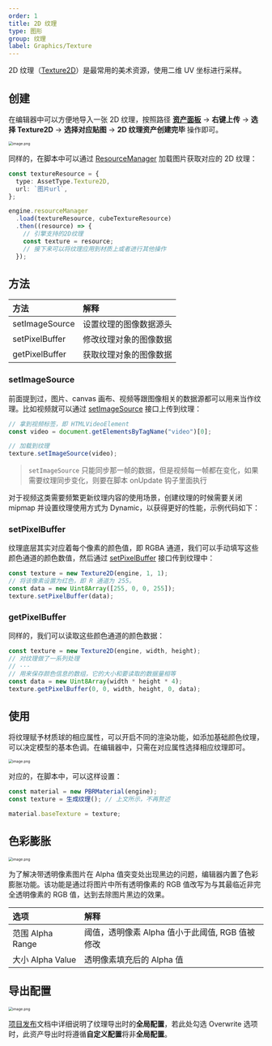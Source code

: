 ```yaml
---
order: 1
title: 2D 纹理
type: 图形
group: 纹理
label: Graphics/Texture
---
```


2D 纹理（[Texture2D](${api}core/Texture2D)）是最常用的美术资源，使用二维 UV 坐标进行采样。

## 创建

在编辑器中可以方便地导入一张 2D 纹理，按照路径 **[资产面板](${docs}interface-assets)** -> **右键上传** -> **选择 Texture2D** -> **选择对应贴图** -> **2D 纹理资产创建完毕** 操作即可。

<img src="https://mdn.alipayobjects.com/huamei_yo47yq/afts/img/A*71QKTYuRSyAAAAAAAAAAAAAADhuCAQ/original" alt="image.png" style="zoom:50%;" />

同样的，在脚本中可以通过 [ResourceManager](${api}core/ResourceManager) 加载图片获取对应的 2D 纹理：

```typescript
const textureResource = {
  type: AssetType.Texture2D,
  url: `图片url`,
};

engine.resourceManager
  .load(textureResource, cubeTextureResource)
  .then((resource) => {
    // 引擎支持的2D纹理
    const texture = resource;
    // 接下来可以将纹理应用到材质上或者进行其他操作
  });
```

## 方法

| 方法           | 解释                   |
| :------------- | :--------------------- |
| setImageSource | 设置纹理的图像数据源头 |
| setPixelBuffer | 修改纹理对象的图像数据 |
| getPixelBuffer | 获取纹理对象的图像数据 |

### setImageSource

前面提到过，图片、canvas 画布、视频等跟图像相关的数据源都可以用来当作纹理。比如视频就可以通过 [setImageSource](${api}core/Texture2D#setImageSource) 接口上传到纹理：

```typescript
// 拿到视频标签，即 HTMLVideoElement
const video = document.getElementsByTagName("video")[0];

// 加载到纹理
texture.setImageSource(video);
```

> `setImageSource` 只能同步那一帧的数据，但是视频每一帧都在变化，如果需要纹理同步变化，则要在脚本 onUpdate 钩子里面执行

对于视频这类需要频繁更新纹理内容的使用场景，创建纹理的时候需要关闭 mipmap 并设置纹理使用方式为 Dynamic，以获得更好的性能，示例代码如下：

<playground src="benchmark-video.ts"></playground>

### setPixelBuffer

纹理底层其实对应着每个像素的颜色值，即 RGBA 通道，我们可以手动填写这些颜色通道的颜色数值，然后通过 [setPixelBuffer](${api}core/Texture2D#setPixelBuffer) 接口传到纹理中：

```typescript
const texture = new Texture2D(engine, 1, 1);
// 将该像素设置为红色，即 R 通道为 255。
const data = new Uint8Array([255, 0, 0, 255]);
texture.setPixelBuffer(data);
```

### getPixelBuffer

同样的，我们可以读取这些颜色通道的颜色数据：

```typescript
const texture = new Texture2D(engine, width, height);
// 对纹理做了一系列处理
// ···
// 用来保存颜色信息的数组，它的大小和要读取的数据量相等
const data = new Uint8Array(width * height * 4);
texture.getPixelBuffer(0, 0, width, height, 0, data);
```

## 使用

将纹理赋予材质球的相应属性，可以开启不同的渲染功能，如添加基础颜色纹理，可以决定模型的基本色调。在编辑器中，只需在对应属性选择相应纹理即可。

<img src="https://mdn.alipayobjects.com/huamei_yo47yq/afts/img/A*toooTZvkC60AAAAAAAAAAAAADhuCAQ/original" alt="image.png" style="zoom:50%;" />

对应的，在脚本中，可以这样设置：

```typescript
const material = new PBRMaterial(engine);
const texture = 生成纹理(); // 上文所示，不再赘述

material.baseTexture = texture;
```

## 色彩膨胀

<img src="https://mdn.alipayobjects.com/huamei_yo47yq/afts/img/A*ACbwSKO2LHwAAAAAAAAAAAAADhuCAQ/original" alt="image.png" style="zoom:50%;" />

为了解决带透明像素图片在 Alpha 值突变处出现黑边的问题，编辑器内置了色彩膨胀功能。该功能是通过将图片中所有透明像素的 RGB 值改写为与其最临近非完全透明像素的 RGB 值，达到去除图片黑边的效果。

| 选项             | 解释                                            |
| :--------------- | :---------------------------------------------- |
| 范围 Alpha Range | 阈值，透明像素 Alpha 值小于此阈值, RGB 值被修改 |
| 大小 Alpha Value | 透明像素填充后的 Alpha 值                       |

## 导出配置

<img src="https://mdn.alipayobjects.com/huamei_yo47yq/afts/img/A*_aepTLE47-gAAAAAAAAAAAAADhuCAQ/original" alt="image.png" style="zoom:50%;" />

[项目发布](${docs}interface-publish)文档中详细说明了纹理导出时的**全局配置**，若此处勾选 Overwrite 选项时，此资产导出时将遵循**自定义配置**将非**全局配置**。
